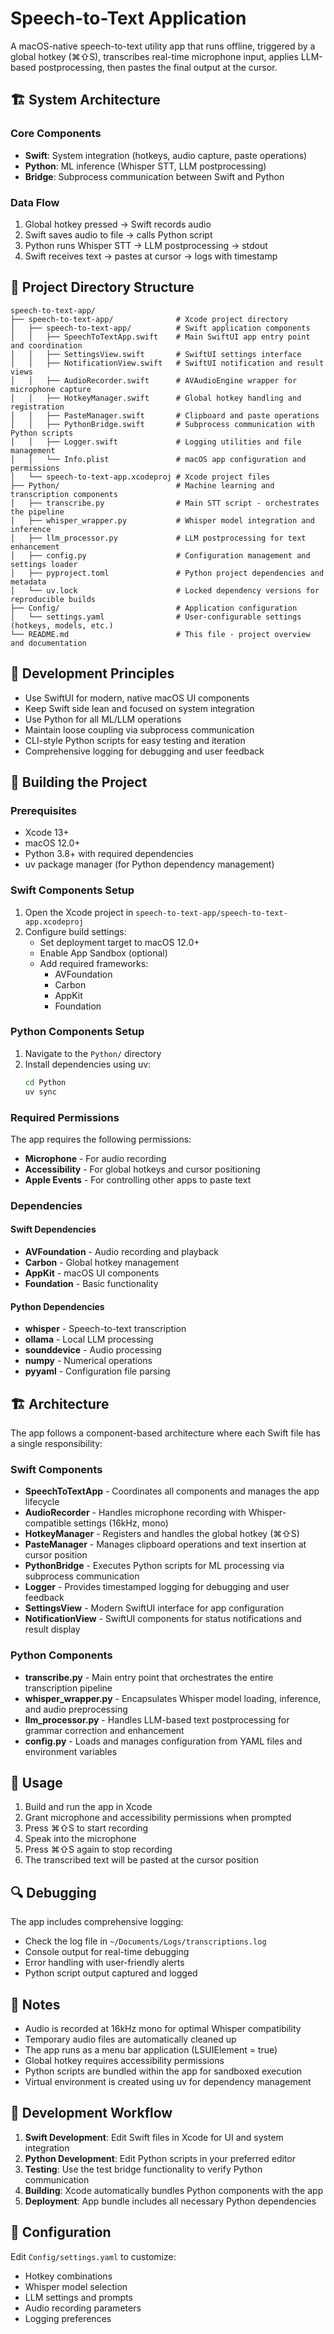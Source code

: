 # Speech-to-Text Application

A macOS-native speech-to-text utility app that runs offline, triggered by a global hotkey (⌘⇧S), transcribes real-time microphone input, applies LLM-based postprocessing, then pastes the final output at the cursor.

## 🏗️ System Architecture

### Core Components
- **Swift**: System integration (hotkeys, audio capture, paste operations)
- **Python**: ML inference (Whisper STT, LLM postprocessing)
- **Bridge**: Subprocess communication between Swift and Python

### Data Flow
1. Global hotkey pressed → Swift records audio
2. Swift saves audio to file → calls Python script
3. Python runs Whisper STT → LLM postprocessing → stdout
4. Swift receives text → pastes at cursor → logs with timestamp

## 📁 Project Directory Structure

```
speech-to-text-app/
├── speech-to-text-app/              # Xcode project directory
│   ├── speech-to-text-app/          # Swift application components
│   │   ├── SpeechToTextApp.swift    # Main SwiftUI app entry point and coordination
│   │   ├── SettingsView.swift       # SwiftUI settings interface
│   │   ├── NotificationView.swift   # SwiftUI notification and result views
│   │   ├── AudioRecorder.swift      # AVAudioEngine wrapper for microphone capture
│   │   ├── HotkeyManager.swift      # Global hotkey handling and registration
│   │   ├── PasteManager.swift       # Clipboard and paste operations
│   │   ├── PythonBridge.swift       # Subprocess communication with Python scripts
│   │   ├── Logger.swift             # Logging utilities and file management
│   │   └── Info.plist               # macOS app configuration and permissions
│   └── speech-to-text-app.xcodeproj # Xcode project files
├── Python/                          # Machine learning and transcription components
│   ├── transcribe.py                # Main STT script - orchestrates the pipeline
│   ├── whisper_wrapper.py           # Whisper model integration and inference
│   ├── llm_processor.py             # LLM postprocessing for text enhancement
│   ├── config.py                    # Configuration management and settings loader
│   ├── pyproject.toml               # Python project dependencies and metadata
│   └── uv.lock                      # Locked dependency versions for reproducible builds
├── Config/                          # Application configuration
│   └── settings.yaml                # User-configurable settings (hotkeys, models, etc.)
└── README.md                        # This file - project overview and documentation
```

## 🎯 Development Principles
- Use SwiftUI for modern, native macOS UI components
- Keep Swift side lean and focused on system integration
- Use Python for all ML/LLM operations
- Maintain loose coupling via subprocess communication
- CLI-style Python scripts for easy testing and iteration
- Comprehensive logging for debugging and user feedback

## 🔧 Building the Project

### Prerequisites
- Xcode 13+ 
- macOS 12.0+
- Python 3.8+ with required dependencies
- uv package manager (for Python dependency management)

### Swift Components Setup
1. Open the Xcode project in `speech-to-text-app/speech-to-text-app.xcodeproj`
2. Configure build settings:
   - Set deployment target to macOS 12.0+
   - Enable App Sandbox (optional)
   - Add required frameworks:
     - AVFoundation
     - Carbon
     - AppKit
     - Foundation

### Python Components Setup
1. Navigate to the `Python/` directory
2. Install dependencies using uv:
   ```bash
   cd Python
   uv sync
   ```

### Required Permissions
The app requires the following permissions:
- **Microphone** - For audio recording
- **Accessibility** - For global hotkeys and cursor positioning
- **Apple Events** - For controlling other apps to paste text

### Dependencies

#### Swift Dependencies
- **AVFoundation** - Audio recording and playback
- **Carbon** - Global hotkey management
- **AppKit** - macOS UI components
- **Foundation** - Basic functionality

#### Python Dependencies
- **whisper** - Speech-to-text transcription
- **ollama** - Local LLM processing
- **sounddevice** - Audio processing
- **numpy** - Numerical operations
- **pyyaml** - Configuration file parsing

## 🏗️ Architecture

The app follows a component-based architecture where each Swift file has a single responsibility:

### Swift Components
- **SpeechToTextApp** - Coordinates all components and manages the app lifecycle
- **AudioRecorder** - Handles microphone recording with Whisper-compatible settings (16kHz, mono)
- **HotkeyManager** - Registers and handles the global hotkey (⌘⇧S)
- **PasteManager** - Manages clipboard operations and text insertion at cursor position
- **PythonBridge** - Executes Python scripts for ML processing via subprocess communication
- **Logger** - Provides timestamped logging for debugging and user feedback
- **SettingsView** - Modern SwiftUI interface for app configuration
- **NotificationView** - SwiftUI components for status notifications and result display

### Python Components
- **transcribe.py** - Main entry point that orchestrates the entire transcription pipeline
- **whisper_wrapper.py** - Encapsulates Whisper model loading, inference, and audio preprocessing
- **llm_processor.py** - Handles LLM-based text postprocessing for grammar correction and enhancement
- **config.py** - Loads and manages configuration from YAML files and environment variables

## 🚀 Usage

1. Build and run the app in Xcode
2. Grant microphone and accessibility permissions when prompted
3. Press ⌘⇧S to start recording
4. Speak into the microphone
5. Press ⌘⇧S again to stop recording
6. The transcribed text will be pasted at the cursor position

## 🔍 Debugging

The app includes comprehensive logging:
- Check the log file in `~/Documents/Logs/transcriptions.log`
- Console output for real-time debugging
- Error handling with user-friendly alerts
- Python script output captured and logged

## 📝 Notes

- Audio is recorded at 16kHz mono for optimal Whisper compatibility
- Temporary audio files are automatically cleaned up
- The app runs as a menu bar application (LSUIElement = true)
- Global hotkey requires accessibility permissions
- Python scripts are bundled within the app for sandboxed execution
- Virtual environment is created using uv for dependency management

## 🎯 Development Workflow

1. **Swift Development**: Edit Swift files in Xcode for UI and system integration
2. **Python Development**: Edit Python scripts in your preferred editor
3. **Testing**: Use the test bridge functionality to verify Python communication
4. **Building**: Xcode automatically bundles Python components with the app
5. **Deployment**: App bundle includes all necessary Python dependencies

## 🔧 Configuration

Edit `Config/settings.yaml` to customize:
- Hotkey combinations
- Whisper model selection
- LLM settings and prompts
- Audio recording parameters
- Logging preferences
